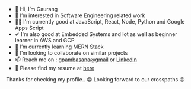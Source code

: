 - 👋 Hi, I’m Gaurang
- 👀 I’m interested in Software Engineering related work
- 🐱‍🏍 I'm currently good at JavaScript, React, Node, Python and Google Apps Script
- ✔  I'm also good at Embedded Systems and Iot as well as beginner learner in AWS and GCP
- 🌱 I’m currently learning MERN Stack
- 💞️ I’m looking to collaborate on similar projects
- 📫 Reach me on : [gpambasana@gmail](emailto:gpambasana@gmail.com) or [LinkedIn](http://www.linkedin.com/in/gpambasana)
- 🤳 Please find my resume at [here](https://docs.google.com/document/d/18IfTfexeH3kYXHumgd6QLkJPC2FBxv-MY7c5A7ufiYk/edit?usp=sharing)

Thanks for checking my profile.. 😁 Looking forward to our crosspaths 😉
